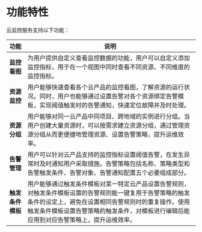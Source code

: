 # __功能特性__

云监控服务支持以下功能：

| 功能            | 说明                                                                                                                                                          |
|-----------------|---------------------------------------------------------------------------------------------------------------------------------------------------------------|
| **监控看图**     | 为用户提供自定义查看监控数据的功能，用户可以自定义添加监控指标，用于在一个视图中同时查看不同资源、不同维度的监控指标。                                             |
| **资源监控**     | 用户能够快速查看各个云产品的监控看图，了解资源的运行状况。同时，用户也能够通过设置告警对各个资源绑定告警模板，实现阈值触发时的告警通知，快速定位故障并及时处理。          |
| **资源分组**     | 用户能够对同一云产品中同项目、跨地域的实例进行分组。当用户创建大量资源时，可以按需求建立资源分组，通过管理资源分组从而更便捷地管理资源、设置告警策略，提升运维效率。          |
| **告警管理**     | 用户可以针对云产品支持的监控指标设置阈值告警，在发生异常时及时通知用户采取措施。告警策略包括名称、策略类型和告警触发条件、告警对象、告警通知配置五个必要组成部分。            |
| **触发条件模板** | 用户能够通过触发条件模板对某一特定云产品设置告警规则，对触发条件模板设置的告警规则能一键复用于告警策略的触发条件的设定上，避免在设置相同告警规则时的重复操作。使用触发条件模板设置告警策略的触发条件，对模板进行编辑后能应用到对应告警策略上，提升运维效率。 |
